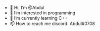- 👋 Hi, I’m @Abdul
- 👀 I’m interested in programming
- 🌱 I’m currently learning C++
- 📫 How to reach me discord. Abdul#0708
